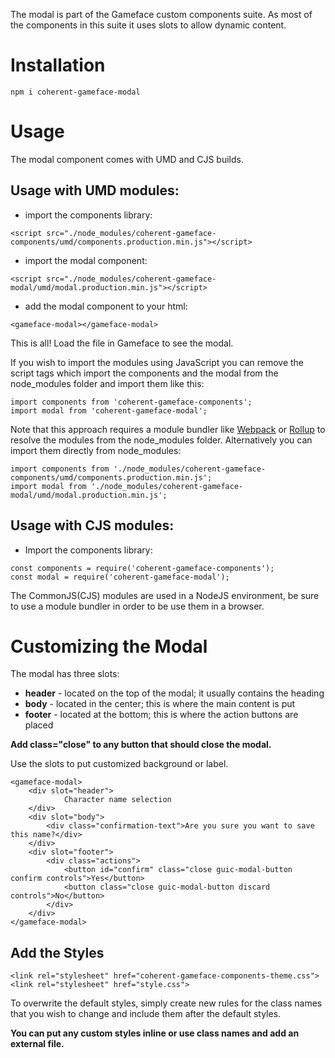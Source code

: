 <!--Copyright (c) Coherent Labs AD. All rights reserved. Licensed under the MIT License. See License.txt in the project root for license information. -->
The modal is part of the Gameface custom components suite. As most of the components in this suite it uses slots to allow dynamic content.

Installation
===================

`npm i coherent-gameface-modal`

Usage
===================
The modal component comes with UMD and CJS builds.

## Usage with UMD modules:

* import the components library:

~~~~{.html}
<script src="./node_modules/coherent-gameface-components/umd/components.production.min.js"></script>
~~~~

* import the modal component:

~~~~{.html}
<script src="./node_modules/coherent-gameface-modal/umd/modal.production.min.js"></script>
~~~~

* add the modal component to your html:

~~~~{.html}
<gameface-modal></gameface-modal>
~~~~

This is all! Load the file in Gameface to see the modal.

If you wish to import the modules using JavaScript you can remove the script tags
which import the components and the modal from the node_modules folder and import them like this:

~~~~~{.js}
import components from 'coherent-gameface-components';
import modal from 'coherent-gameface-modal';
~~~~~

Note that this approach requires a module bundler like [Webpack](https://webpack.js.org/) or [Rollup](https://rollupjs.org/guide/en/) to resolve the
modules from the node_modules folder. Alternatively you can import them directly from node_modules:

~~~~{.js}
import components from './node_modules/coherent-gameface-components/umd/components.production.min.js';
import modal from './node_modules/coherent-gameface-modal/umd/modal.production.min.js';
~~~~

## Usage with CJS modules:

* Import the components library:

~~~~{.js}
const components = require('coherent-gameface-components');
const modal = require('coherent-gameface-modal');
~~~~

The CommonJS(CJS) modules are used in a NodeJS environment, be sure to use a module
bundler in order to be use them in a browser.


Customizing the Modal
=========================

The modal has three slots:
- **header** - located on the top of the modal; it usually contains the heading
- **body** - located in the center; this is where the main content is put
- **footer** - located at the bottom; this is where the action buttons are placed

**Add class="close" to any button that should close the modal.**

Use the slots to put customized background or label.

~~~~{.html}
<gameface-modal>
    <div slot="header">
            Character name selection
    </div>
    <div slot="body">
        <div class="confirmation-text">Are you sure you want to save this name?</div>
    </div>
    <div slot="footer">
        <div class="actions">
            <button id="confirm" class="close guic-modal-button confirm controls">Yes</button>
            <button class="close guic-modal-button discard controls">No</button>
        </div>
    </div>
</gameface-modal>
~~~~

## Add the Styles

~~~~{.css}
<link rel="stylesheet" href="coherent-gameface-components-theme.css">
<link rel="stylesheet" href="style.css">
~~~~

To overwrite the default styles, simply create new rules for the class names that
you wish to change and include them after the default styles.

**You can put any custom styles inline or use class names and add an external file.** 
